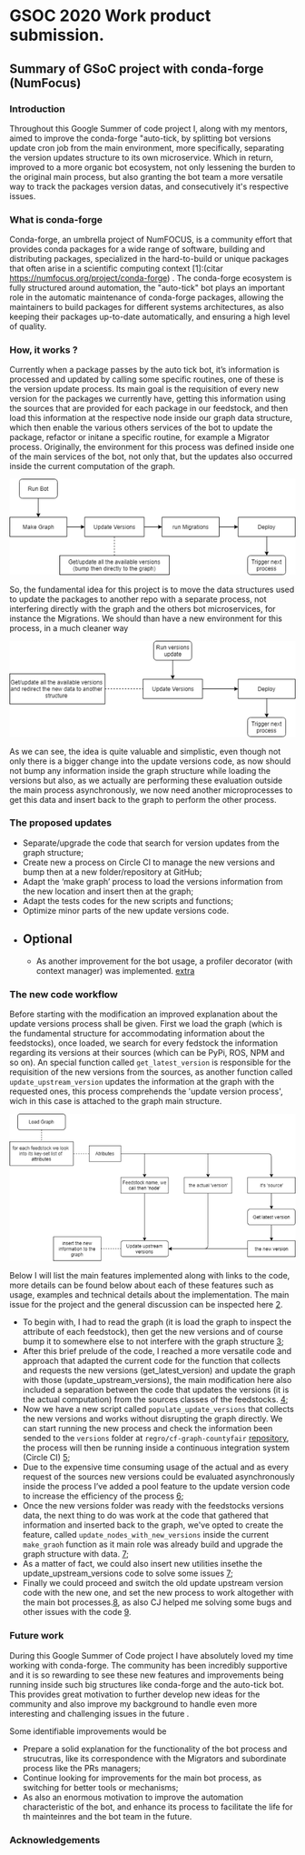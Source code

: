 # GSOC 2020 Work product submission.

## Summary of GSoC project with conda-forge (NumFocus)

### Introduction
  Throughout this Google Summer of code project I, along with my mentors, aimed to improve the conda-forge "auto-tick, by splitting  bot versions update cron job from the main environment, more specifically, separating the version updates structure to its own microservice. Which in return, improved to a more organic bot ecosystem, not only lessening the burden to the original main process, but also granting the bot team a more versatile way to track the packages version datas, and consecutively it's respective issues.

### What is conda-forge
  Conda-forge, an umbrella project of NumFOCUS, is a community effort that provides conda packages for a wide range of software, building and distributing packages, specialized in the hard-to-build or unique packages that often arise in a scientific computing context [1]:(citar https://numfocus.org/project/conda-forge) . The conda-forge ecosystem is fully structured around automation, the "auto-tick" bot plays an important role in the automatic maintenance of conda-forge packages, allowing the maintainers to build packages for different systems architectures, as also keeping their packages up-to-date automatically, and ensuring a high level of quality.


### How, it works ?
  Currently when a package passes by the auto tick bot, it’s information is processed and updated by calling some specific routines, one of these is the version update process. Its main goal is the requisition of every new version for the packages we currently have, getting this information using the sources that are provided for each package in our feedstock, and then load this information at the respective node inside our graph data structure, which then enable the various others services of the bot to update the package, refactor or initane a specific routine, for example a Migrator process.
	Originally, the environment for this process was defined inside one of the main services of the bot, not only that, but the updates also occurred inside the current computation of the graph. 

<p align="center">
  <img src="https://github.com/viniciusdc/viniciusdc.github.io/blob/viniciusdc-patch-3/img/old_eco.png" />
</p>
 
So, the fundamental idea for this project  is to move the data structures used to update the packages to another repo with a separate process, not interfering directly with the graph and the others bot microservices, for instance the Migrations. We should than have a new environment for this process, in a much cleaner way

<p align="center">
  <img src="https://github.com/viniciusdc/viniciusdc.github.io/blob/viniciusdc-patch-3/img/new_eco.png" />
</p>

As we can see, the idea is quite valuable and simplistic, even though not only there is a bigger change into the update versions code, as now should not bump any information inside the graph structure while loading the versions but also, as we actually are performing these evaluation outside the main process asynchronously, we now need another microprocesses to get this data and insert back to the graph to perform the other process.


### The proposed updates
  - Separate/upgrade the code that search for version updates  from the graph structure;
  - Create new a process on Circle CI to manage the new versions and bump then at a new folder/repository at GitHub;
  - Adapt the ‘make graph’ process to load the versions information from the new location and insert then at the graph;
  - Adapt the tests codes for the new scripts and functions;
  - Optimize minor parts of the new update versions code.
  * ## Optional
  	- As another improvement for the bot usage, a profiler decorator (with context manager) was implemented. [extra](https://github.com/regro/cf-scripts/pull/1131#pullrequestreview-474906393)

### The new code workflow
   Before starting with the modification an improved explanation about the update versions process shall be given. 
   First we load the graph (which is the fundamental structure for accommodating information about the feedstocks), once loaded, we search for every fedstock the information regarding its versions at their sources (which can be PyPi, ROS, NPM and so on). An special function called `get_latest_version` is responsible for the requisition of the new versions from the sources, as another function called `update_upstream_version` updates the information at the graph with the requested ones, this process comprehends the 'update version process', wich in this case is attached to the graph main structure.

<p align="center">
  <img src="https://github.com/viniciusdc/viniciusdc.github.io/blob/viniciusdc-patch-2/img/update_version_process.png" />
</p>

Below I will list the main features implemented along with links to the code, more details can be found below about each of these features such as usage, examples and technical details about the implementation. 
The main issue for the project and the general discussion can be inspected here [2](https://github.com/regro/cf-scripts/issues/842).

   - To begin with, I had to read the graph (it is load the graph to inspect the attribute of each feedstock), then get the new versions and of course bump it to somewhere else to not interfere with the graph structure [3](https://github.com/viniciusdc/viniciusdc.github.io/issues/1);
   - After this brief prelude of the code, I reached a more versatile code and approach that adapted the current code for the function that collects and requests the new versions (get_latest_version) and update the graph with those (update_upstream_versions), the main modification here also included a separation between the code that updates the versions (it is the actual computation) from the sources classes of the feedstocks. [4](https://github.com/regro/cf-scripts/pull/1027);
   - Now we have a new script called `populate_update_versions` that collects the new versions and works without disrupting the graph directly. We can start running the new process and check the information been sended to the `versions` folder at `regro/cf-graph-countyfair` [repository](https://github.com/regro/cf-graph-countyfair/), the process will then be running inside a continuous integration system (Circle CI) [5](https://github.com/regro/circle_worker/pull/61);
   - Due to the expensive time consuming usage of the actual and as every request of the sources new versions could be evaluated asynchronously inside the process I’ve added a pool feature to the update version code to increase the efficiency of the process [6](https://github.com/regro/cf-scripts/pull/1049);
   - Once the new versions folder was ready with the feedstocks versions data, the next thing to do was work at the code that gathered that information and inserted back to the graph, we've opted to create the feature, called `update_nodes_with_new_versions` inside the current `make_graoh` function as it main role was already build and upgrade the graph structure with data. [7](https://github.com/regro/cf-scripts/pull/1050);
   - As a matter of fact, we could also insert new utilities insethe the update_upstream_versions code to solve some issues [7](https://github.com/regro/cf-scripts/pull/1073);
   - Finally we could proceed and switch the old update upstream version code with the new one, and set the new process to work altogether with the main bot processes.[8](https://github.com/regro/cf-scripts/pull/1075), as also CJ helped me solving some bugs and other issues with the code [9](https://github.com/regro/cf-scripts/pull/1099).


### Future work

During this Google Summer of Code project I have absolutely loved my time working with conda-forge. The community has been incredibly supportive and it is so rewarding to see these new features and improvements being running inside such big structures like conda-forge and the auto-tick bot. This provides great motivation to further develop new ideas for the community and also improve my background to handle even more interesting and challenging issues in the future .

Some identifiable improvements would be

   - Prepare a solid explanation for the functionality of the bot process and strucutras, like its correspondence with the Migrators and subordinate process like the PRs  managers;
   - Continue looking for improvements for the main bot process, as switching for better tools or mechanisms;
   - As also an enormous motivation to improve the automation characteristic of the bot, and enhance its process to facilitate the life for th mainteinres and the bot team in the future.

### Acknowledgements
